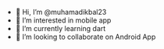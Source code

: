 - 👋 Hi, I’m @muhamadikbal23
- 👀 I’m interested in mobile app
- 🌱 I’m currently learning dart
- 💞️ I’m looking to collaborate on Android App



